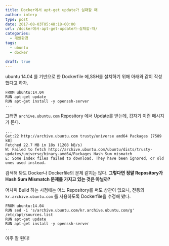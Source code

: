 ```yaml
---
title: Docker에서 apt-get update가 실패할 때
author: interp
type: post
date: 2017-08-03T05:48:18+00:00
url: /docker에서-apt-get-update가-실패할-때/
categories:
  - 개발환경
tags:
  - ubuntu
  - docker

draft: true
---
```

ubuntu 14.04 를 기반으로 한 Dockerfile 에,SSH를 설치하기 위해 아래와 같이 작성했다고 하자.

```
FROM ubuntu:14.04
RUN apt-get update
RUN apt-get install -y openssh-server
...
```

그러면 `archive.ubuntu.com` Repository 에서 Update를 받는데, 갑자기 이런 메시지가 뜬다.

```
...
Get:22 http://archive.ubuntu.com trusty/universe amd64 Packages [7589 kB]
Fetched 22.7 MB in 18s (1208 kB/s)
W: Failed to fetch http://archive.ubuntu.com/ubuntu/dists/trusty-updates/universe/binary-amd64/Packages Hash Sum mismatch
E: Some index files failed to download. They have been ignored, or old ones used instead.
```

검색해 봐도 Docker나 Dockerfile의 문제 같지는 않다. **그렇다면 정말 Repository가 Hash Sum Mismatch 문제를 가지고 있는 것은 아닐까?**

어차피 Build 하는 시점에는 어느 Repository를 써도 상관이 없으니, 전통의 `kr.archive.ubuntu.com` 를 사용하도록 Dockerfile을 수정해 봤다.

```
FROM ubuntu:14.04
RUN sed -i 's/archive.ubuntu.com/kr.archive.ubuntu.com/g' /etc/apt/sources.list
RUN apt-get update
RUN apt-get install -y openssh-server
...
```

아주 잘 된다!

